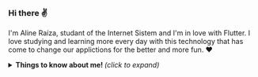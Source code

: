 ### Hi there ✌
I'm Aline Raíza, studant of the Internet Sistem and I'm in love with Flutter. I love studying and learning more every day with this technology that has come to change our applictions for the better and more fun. ❤

<details> 
  <summary> <b> Things to know about me! </b> <i> (click to expand) </summary>
   <h4 align="left"> 🛠 Lengagues and Tools:</h4>
    *Dart/Flutter <br>
    *Figma <br>
    *HTML5 <br>
    *Firebase <br>
    <h4 align="left"> 🤝How about we be a LinkedIn connection? https://www.linkedin.com/in/aline-raiza-rodrigues-marques/ </h4>
    
 </details>
  

<!--

